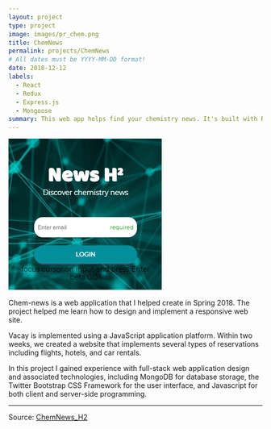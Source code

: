```yaml
---
layout: project
type: project
image: images/pr_chem.png
title: ChemNews
permalink: projects/ChemNews
# All dates must be YYYY-MM-DD format!
date: 2018-12-12
labels:
  - React
  - Redux
  - Express.js
  - Mongoose
summary: This web app helps find your chemistry news. It's built with React, Redux, Express, and Mongoose..
---
```


<img class="ui image" src="../images/pr_chem.png">

Chem-news is a web application that I helped create in Spring 2018. The project helped me learn how to design and implement a responsive web site.

Vacay is implemented using a JavaScript application platform. Within two weeks, we created a website that implements several types of reservations including flights, hotels, and car rentals.

In this project I gained experience with full-stack web application design and associated technologies, including MongoDB for database storage, the Twitter Bootstrap CSS Framework for the user interface, and Javascript for both client and server-side programming.

<hr>

Source: <a href="https://github.com/Barklim/chemNews"><i class="large github icon "></i>ChemNews_H2</a>
